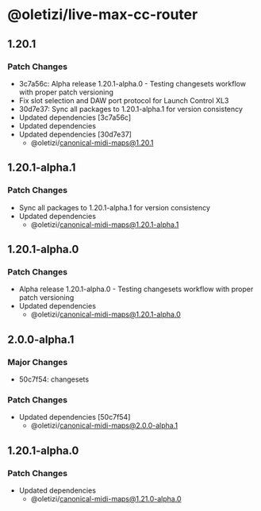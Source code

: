 # @oletizi/live-max-cc-router

## 1.20.1

### Patch Changes

- 3c7a56c: Alpha release 1.20.1-alpha.0 - Testing changesets workflow with proper patch versioning
- Fix slot selection and DAW port protocol for Launch Control XL3
- 30d7e37: Sync all packages to 1.20.1-alpha.1 for version consistency
- Updated dependencies [3c7a56c]
- Updated dependencies
- Updated dependencies [30d7e37]
  - @oletizi/canonical-midi-maps@1.20.1

## 1.20.1-alpha.1

### Patch Changes

- Sync all packages to 1.20.1-alpha.1 for version consistency
- Updated dependencies
  - @oletizi/canonical-midi-maps@1.20.1-alpha.1

## 1.20.1-alpha.0

### Patch Changes

- Alpha release 1.20.1-alpha.0 - Testing changesets workflow with proper patch versioning
- Updated dependencies
  - @oletizi/canonical-midi-maps@1.20.1-alpha.0

## 2.0.0-alpha.1

### Major Changes

- 50c7f54: changesets

### Patch Changes

- Updated dependencies [50c7f54]
  - @oletizi/canonical-midi-maps@2.0.0-alpha.1

## 1.20.1-alpha.0

### Patch Changes

- Updated dependencies
  - @oletizi/canonical-midi-maps@1.21.0-alpha.0

